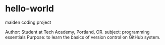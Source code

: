 # hello-world
maiden coding project

Author: Student at Tech Academy, Portland, OR.
subject: programming essentials
Purpose: to learn the basics of version control on GitHub system.
